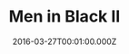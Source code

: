 ---
title: "Men in Black II"
year: 2002
date: 2016-03-27T00:01:00.000Z
permalink: /almanac/movies/2016-03-27-men-in-black-ii/index.html
rating: 3
tmdbid: 608
---